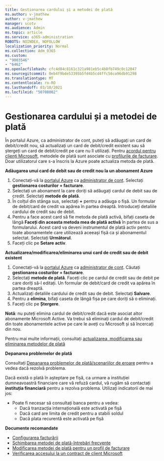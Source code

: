 ```yaml
---
title: Gestionarea cardului și a metodei de plată
ms.author: v-jmathew
author: v-jmathew
manager: scotv
ms.audience: Admin
ms.topic: article
ms.service: o365-administration
ROBOTS: NOINDEX, NOFOLLOW
localization_priority: Normal
ms.collection: Adm_O365
ms.custom:
- "9003546"
- "6462"
ms.openlocfilehash: cfc4d84c8161c321a981eb5c4b0fb749c0c12047
ms.sourcegitcommit: 0eb4f9bde53395b5fd4b5cd4ffc56ca96db91298
ms.translationtype: MT
ms.contentlocale: ro-RO
ms.lasthandoff: 03/10/2021
ms.locfileid: "50708002"
---
```

# <a name="manage-card-and-payment-method"></a>Gestionarea cardului și a metodei de plată

În portalul Azure, ca administrator de cont, puteți să adăugați un card de debit/credit nou, să actualizați un card de debit/credit existent sau să ștergeți un card de debit/credit pe care nu îl utilizați. Pentru [acordul pentru clienți Microsoft](https://docs.microsoft.com/azure/billing/billing-how-to-change-credit-card?WT.mc_id=Portal-Microsoft_Azure_Support#check-access-to-a-microsoft-customer-agreement), metodele de plată sunt asociate cu [profilurile de facturare](https://docs.microsoft.com/azure/billing/billing-how-to-change-credit-card?WT.mc_id=Portal-Microsoft_Azure_Support#change-payment-method-for-a-billing-profile). Doar utilizatorul care s-a înscris la Azure poate actualiza metoda de plată.

**Adăugarea unui card de debit sau de credit nou la un abonament Azure**

1. Conectați-vă la [portalul Azure](https://ms.portal.azure.com/) ca [administrator de cont](https://docs.microsoft.com/azure/cost-management-billing/manage/billing-subscription-transfer?WT.mc_id=Portal-Microsoft_Azure_Support#whoisaa). Selectați **gestionarea costurilor + facturare**.
2. Selectați un abonament la care doriți să adăugați cardul de debit sau de credit. Selectați **metode de plată**.
3. În colțul din stânga sus, selectați **+** pentru a adăuga o fișă. Un formular de debit/card de credit va apărea în partea dreaptă. Introduceți detaliile cardului de credit sau de debit.
4. Pentru a face acest card să fie metoda de plată activă, bifați caseta de lângă **Faceți din aceasta metoda mea de plată activă** în partea de sus a formularului. Acest card va deveni instrumentul de plată activ pentru toate abonamentele care utilizează aceeași fișă ca și abonamentul selectat. Selectați **Următorul**.
5. Faceți clic pe **Setare activ**. 
 
**Actualizarea/modificarea/eliminarea unui card de credit sau de debit existent**

1.  Conectați-vă la [portalul Azure](https://portal.azure.com/) ca [administrator de cont](https://docs.microsoft.com/azure/billing/billing-subscription-transfer?WT.mc_id=Portal-Microsoft_Azure_Support#whoisaa). Căutați **gestionarea costurilor + facturare**.
2.  Selectați **metode de plată**. Faceți clic pe cardul de credit sau de debit pe care doriți să-l editați. Un formular de debit/card de credit va apărea în partea dreaptă.
3.  Actualizați detaliile cardului de credit sau de debit. Selectați **Salvare**.
4.  Pentru a **elimina**, bifați caseta de lângă fișa pe care doriți să o eliminați.
5.  Faceți clic pe **Ștergere**.

**Notă**: nu puteți elimina cardul de debit/credit dacă este asociat altor abonamente Microsoft Active. Va trebui să eliminați cardul de debit/credit din toate abonamentele active pe care le aveți cu Microsoft și să încercați din nou.

Pentru mai multe informații, consultați [actualizarea, modificarea sau eliminarea metodelor de plată](https://docs.microsoft.com/azure/billing/billing-how-to-change-credit-card?WT.mc_id=Portal-Microsoft_Azure_Support)

**Depanarea problemelor de plată**

Consultați [Depanarea problemelor de plată/scenariilor de eroare](https://docs.microsoft.com/azure/cost-management-billing/manage/billing-troubleshoot-azure-payment-issues) pentru a vedea dacă rezolvă problema.

Dacă există o plată în așteptare pe fișă, ca urmare a instituției dumneavoastră financiare care vă refuză cardul, vă rugăm să contactați **instituția financiară** pentru a rezolva problema. Utilizați indicatorii de mai jos:

- Poate fi necesar să consultați banca pentru a vedea: 
    - Dacă tranzacția internațională este activată pe fișă
    - Dacă card are limita de credit pentru a stabili soldul
    - Dacă plata recurentă este activată pe fișă

**Documente recomandate**

- [Configurarea facturării](https://docs.microsoft.com/azure/cost-management-billing/manage/pay-by-invoice)
- [Schimbarea metodei de plată-întrebări frecvente](https://docs.microsoft.com/azure/cost-management-billing/manage/change-credit-card?WT.mc_id=Portal-Microsoft_Azure_Support#frequently-asked-questions)
- [Modificarea metodei de plată pentru un profil de facturare](https://docs.microsoft.com/azure/cost-management-billing/manage/change-credit-card?WT.mc_id=Portal-Microsoft_Azure_Support#change-payment-method-for-a-billing-profile)
- [Verificarea accesului la un contract de client Microsoft](https://docs.microsoft.com/azure/cost-management-billing/manage/change-credit-card?WT.mc_id=Portal-Microsoft_Azure_Support#check-access-to-a-microsoft-customer-agreement)
